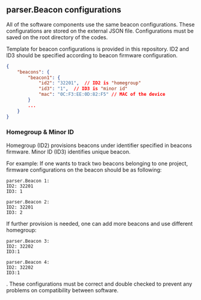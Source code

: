 ## parser.Beacon configurations
All of the software components use the same beacon configurations. These configurations are stored
on the external JSON file. Configurations must be saved on the root directory of the codes.

Template for beacon configurations is provided in this repository.
ID2 and ID3 should be specified according to beacon firmware configuration.

```JSON
{
    "beacons": {
        "beacon1": {
            "id2": "32201",  // ID2 is "homegroup"
            "id3": "1",  // ID3 is "minor id"
            "mac": "0C:F3:EE:0D:82:F5" // MAC of the device
        }
        ...
    }
}
```

### Homegroup & Minor ID
Homegroup (ID2) provisions beacons under identifier specified in beacons firmware.
Minor ID (ID3) identifies unique beacon.

For example: If one wants to track two beacons belonging to one project,
firmware configurations on the beacon should be as following:

```
parser.Beacon 1:
ID2: 32201
ID3: 1

parser.Beacon 2:
ID2: 32201
ID3: 2
```

If further provision is needed, one can add more beacons and use different homegroup:

```
parser.Beacon 3:
ID2: 32202
ID3:1

parser.Beacon 4:
ID2: 32202
ID3:1
```
.
These configurations must be correct and double checked to prevent any problems on compatibility between software.